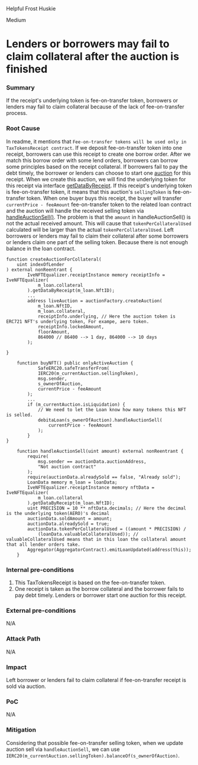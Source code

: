 Helpful Frost Huskie

Medium

# Lenders or borrowers may fail to claim collateral after the auction is finished

### Summary

If the receipt's underlying token is fee-on-transfer token, borrowers or lenders may fail to claim collateral because of the lack of fee-on-transfer process.

### Root Cause

In readme, it mentions that `Fee-on-transfer tokens will be used only in TaxTokensReceipt contract`. If we deposit fee-on-transfer token into one receipt, borrowers can use this receipt to create one borrow order. After we match this borrow order with some lend orders, borrowers can borrow some principles based on the receipt collateral.
If borrowers fail to pay the debt timely, the borrower or lenders can choose to start one [auction](https://github.com/sherlock-audit/2024-11-debita-finance-v3/blob/main/Debita-V3-Contracts/contracts/DebitaV3Loan.sol#L470) for this receipt.
When we create this auction, we will find the underlying token for this receipt via interface [getDataByReceipt](https://github.com/sherlock-audit/2024-11-debita-finance-v3/blob/main/Debita-V3-Contracts/contracts/Non-Fungible-Receipts/TaxTokensReceipts/TaxTokensReceipt.sol#L122). If this receipt's underlying token is fee-on-transfer token, it means that this auction's `sellingToken` is fee-on-transfer token.
When one buyer buys this receipt, the buyer will transfer `currentPrice - feeAmount` fee-on-transfer token to the related loan contract and the auction will handle the received selling token via [handleAuctionSell()](https://github.com/sherlock-audit/2024-11-debita-finance-v3/blob/main/Debita-V3-Contracts/contracts/DebitaV3Loan.sol#L318). The problem is that the `amount` in handleAuctionSell() is not the actual received amount. This will cause that `tokenPerCollateralUsed` calculated will be larger than the actual `tokenPerCollateralUsed`. Left borrowers or lenders may fail to claim their collateral after some borrowers or lenders claim one part of the selling token. Because there is not enough balance in the loan contract.

```solidity
function createAuctionForCollateral(
    uint indexOfLender
) external nonReentrant {
        IveNFTEqualizer.receiptInstance memory receiptInfo = IveNFTEqualizer(
            m_loan.collateral
        ).getDataByReceipt(m_loan.NftID);
        ...
        address liveAuction = auctionFactory.createAuction(
            m_loan.NftID,
            m_loan.collateral,
            receiptInfo.underlying, // Here the auction token is ERC721 NFT's underlying token, For exampe, aero token.
            receiptInfo.lockedAmount,
            floorAmount,
            864000 // 86400 --> 1 day, 864000 --> 10 days
        );

}
```
```solidity
    function buyNFT() public onlyActiveAuction {
            SafeERC20.safeTransferFrom(
            IERC20(m_currentAuction.sellingToken),
            msg.sender,
            s_ownerOfAuction,
            currentPrice - feeAmount
        );
        ...
        if (m_currentAuction.isLiquidation) {
            // We need to let the Loan know how many tokens this NFT is selled.
            debitaLoan(s_ownerOfAuction).handleAuctionSell(
                currentPrice - feeAmount
            );
        }
}
```
```solidity
    function handleAuctionSell(uint amount) external nonReentrant {
        require(
            msg.sender == auctionData.auctionAddress,
            "Not auction contract"
        );
        require(auctionData.alreadySold == false, "Already sold");
        LoanData memory m_loan = loanData;
        IveNFTEqualizer.receiptInstance memory nftData = IveNFTEqualizer(
            m_loan.collateral
        ).getDataByReceipt(m_loan.NftID);
        uint PRECISION = 10 ** nftData.decimals; // Here the decimal is the underlying token(AERO)'s decimal
        auctionData.soldAmount = amount;
        auctionData.alreadySold = true;
        auctionData.tokenPerCollateralUsed = ((amount * PRECISION) /
            (loanData.valuableCollateralUsed)); // valuableCollateralUsed means that in this loan the collateral amount that all lender orders take.
        Aggregator(AggregatorContract).emitLoanUpdated(address(this));
    }

```


### Internal pre-conditions

1. This TaxTokensReceipt is based on the fee-on-transfer token.
2. One receipt is taken as the borrow collateral and the borrower fails to pay debt timely. Lenders or borrower start one auction for this receipt.

### External pre-conditions

N/A

### Attack Path

N/A

### Impact

Left borrower or lenders fail to claim collateral if fee-on-transfer receipt is sold via auction.

### PoC

N/A

### Mitigation

Considering that possible fee-on-transfer selling token, when we update auction sell via `handleAuctionSell`, we can use `IERC20(m_currentAuction.sellingToken).balanceOf(s_ownerOfAuction)`.